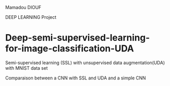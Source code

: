 Mamadou DIOUF

DEEP LEARNING Project

# Deep-semi-supervised-learning-for-image-classification-UDA

Semi-supervised learning (SSL) with unsupervised data augmentation(UDA) with MNIST data set

Comparaison between a CNN with SSL and UDA and a simple CNN

